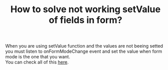 ---
layout: single
title: "How to solve not working setValue of fields in form?"
body: "
When you are using setValue function and the values are not beeing setted you must listen to onFormModeChange event and set the value when form mode is the one that you want.<br/>
You can check all of this <a href='../components/form/api/'>here</a>.
"
---